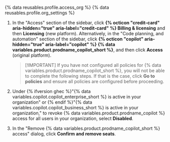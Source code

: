 {% data reusables.profile.access_org %}
{% data reusables.profile.org_settings %}
1. In the "Access" section of the sidebar, click **{% octicon "credit-card" aria-hidden="true" aria-label="credit-card" %} Billing & licensing** and then **Licensing** (new platform). Alternatively, in the "Code planning, and automation" section of the sidebar, click **{% octicon "copilot" aria-hidden="true" aria-label="copilot" %} {% data variables.product.prodname_copilot_short %}**, and then click **Access** (original platform).

   >[!IMPORTANT] If you have not configured all policies for {% data variables.product.prodname_copilot_short %}, you will not be able to complete the following steps. If that is the case, click **Go to policies** and ensure all policies are configured before proceeding.

1. Under {% ifversion ghec %}"{% data variables.copilot.copilot_enterprise_short %} is active in your organization" or {% endif %}"{% data variables.copilot.copilot_business_short %} is active in your organization," to revoke {% data variables.product.prodname_copilot %} access for all users in your organization, select **Disabled**.
1. In the "Remove {% data variables.product.prodname_copilot_short %} access" dialog, click **Confirm and remove seats**.
